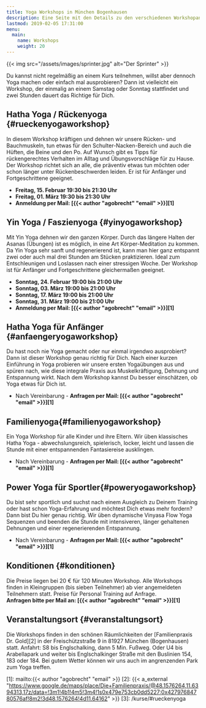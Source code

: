 ```yaml
---
title: Yoga Workshops in München Bogenhausen
description: Eine Seite mit den Details zu den verschiedenen Workshopangeboten sowie aktuelle Termine
lastmod: 2019-02-05 17:31:00
menu:
  main:
    name: Workshops
    weight: 20
---
```


{{< img src="/assets/images/sprinter.jpg" alt="Der Sprinter" >}}


Du kannst nicht regelmäßig an einem Kurs teilnehmen, willst aber dennoch Yoga machen oder einfach mal ausprobieren? Dann ist vielleicht ein Workshop, der einmalig an einem Samstag oder Sonntag stattfindet und zwei Stunden dauert das Richtige für Dich.

## Hatha Yoga / Rückenyoga {#rueckenyogaworkshop}

In diesem Workshop kräftigen und dehnen wir unsere Rücken- und Bauchmuskeln, tun etwas für den Schulter-Nacken-Bereich und auch die Hüften, die Beine und den Po. Auf Wunsch gibt es Tipps für rückengerechtes Verhalten im Alltag und Übungsvorschläge für zu Hause. Der Workshop richtet sich an alle, die präventiv etwas tun möchten oder schon länger unter Rückenbeschwerden leiden. Er ist für Anfänger und Fortgeschrittene geeignet.  

- **Freitag, 15. Februar 19:30 bis 21:30 Uhr**
- **Freitag, 01. März 19:30 bis 21:30 Uhr**
- **Anmeldung per Mail: [{{< author "agobrecht" "email" >}}][1]**

## Yin Yoga / Faszienyoga {#yinyogaworkshop}

Mit Yin Yoga dehnen wir den ganzen Körper. Durch das längere Halten der Asanas (Übungen) ist es möglich, in eine Art Körper-Meditation zu kommen. Da Yin Yoga sehr sanft und regenerierend ist, kann man hier ganz entspannt zwei oder auch mal drei Stunden am Stücken praktizieren. Ideal zum Entschleunigen und Loslassen nach einer stressigen Woche. Der Workshop ist für Anfänger und Fortgeschrittene gleichermaßen geeignet.   

- **Sonntag, 24. Februar 19:00 bis 21:00 Uhr**
- **Sonntag, 03. März 19:00 bis 21:00 Uhr**
- **Sonntag, 17. März 19:00 bis 21:00 Uhr**
- **Sonntag, 31. März 19:00 bis 21:00 Uhr**
- **Anmeldung per Mail: [{{< author "agobrecht" "email" >}}][1]**

## Hatha Yoga für Anfänger {#anfaengeryogaworkshop}

Du hast noch nie Yoga gemacht oder nur einmal irgendwo ausprobiert? Dann ist dieser Workshop genau richtig für Dich. Nach einer kurzen Einführung in Yoga probieren wir unsere ersten Yogaübungen aus und spüren nach, wie diese integrale Praxis aus Muskelkräftigung, Dehnung und Entspannung wirkt. Nach dem Workshop kannst Du besser einschätzen, ob Yoga etwas für Dich ist.

- Nach Vereinbarung - **Anfragen per Mail: [{{< author "agobrecht" "email" >}}][1]**

## Familienyoga{#familienyogaworkshop}

Ein Yoga Workshop für alle Kinder und ihre Eltern. Wir üben klassisches Hatha Yoga - abwechslungsreich, spielerisch, locker, leicht und lassen die Stunde mit einer entspannenden Fantasiereise ausklingen. 

- Nach Vereinbarung - **Anfragen per Mail: [{{< author "agobrecht" "email" >}}][1]**

## Power Yoga für Sportler{#poweryogaworkshop}

Du bist sehr sportlich und suchst nach einem Ausgleich zu Deinem Training oder hast schon Yoga-Erfahrung und möchtest Dich etwas mehr fordern? Dann bist Du hier genau richtig. Wir üben dynamische Vinyasa Flow Yoga Sequenzen und beenden die Stunde mit intensiveren, länger gehaltenen Dehnungen und einer regenerierenden Entspannung.

- Nach Vereinbarung - **Anfragen per Mail: [{{< author "agobrecht" "email" >}}][1]**

## Konditionen {#konditionen}

Die Preise liegen bei 20 € für 120 Minuten Workshop. Alle Workshops finden in Kleingruppen (bis sieben Teilnehmer) ab vier angemeldeten Teilnehmern statt. Preise für Personal Training auf Anfrage.    
**Anfragen bitte per Mail an: [{{< author "agobrecht" "email" >}}][1]**


## Veranstaltungsort {#veranstaltungsort}

Die Workshops finden in den schönen Räumlichkeiten der [Familienpraxis Dr. Gold][2] in der Freischützstraße 9 in 81927 München (Bogenhausen) statt. Anfahrt: S8 bis Englschalking, dann 5 Min. Fußweg. Oder U4 bis Arabellapark und weiter bis Englschalkinger Straße mit den Buslinien 154, 183 oder 184. Bei gutem Wetter können wir uns auch im angrenzenden Park zum Yoga treffen.



[1]: mailto:{{< author "agobrecht" "email" >}}
[2]: {{< a_external "https://www.google.de/maps/place/Die+Familienpraxis/@48.1576264,11.6394313,17z/data=!3m1!4b1!4m5!3m4!1s0x479e753cb0dd5227:0x42797684780576af!8m2!3d48.1576264!4d11.64162" >}}
[3]: /kurse/#rueckenyoga

